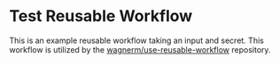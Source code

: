 # Test Reusable Workflow

This is an example reusable workflow taking an input and secret. This workflow is utilized by the [wagnerm/use-reusable-workflow](https://github.com/wagnerm/use-reusable-workflow) repository.
